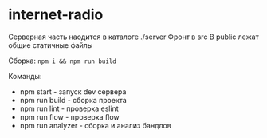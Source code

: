 # internet-radio

Серверная часть наодится в каталоге ./server
Фронт в src
В public лежат общие статичные файлы 

Сборка:
``npm i && npm run build``

Команды:
 - npm start - запуск dev сервера
 - npm run build - сборка проекта
 - npm run lint - проверка eslint
 - npm run flow - проверка flow
 - npm run analyzer - сборка и анализ бандлов
